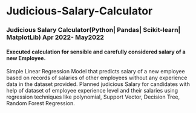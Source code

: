# Judicious-Salary-Calculator

### Judicious Salary Calculator(Python| Pandas| Scikit-learn| MatplotLib)	               Apr 2022- May2022

#### Executed calculation for sensible and carefully considered salary of a new Employee.

Simple Linear Regression Model that predicts salary of a new employee based on records of salaries of other employees without any experience data in the dataset provided.
Planned judicious Salary for candidates with help of dataset of employee experience level and their salaries using regression techniques like polynomial, Support Vector, Decision Tree, Random Forest Regression.

